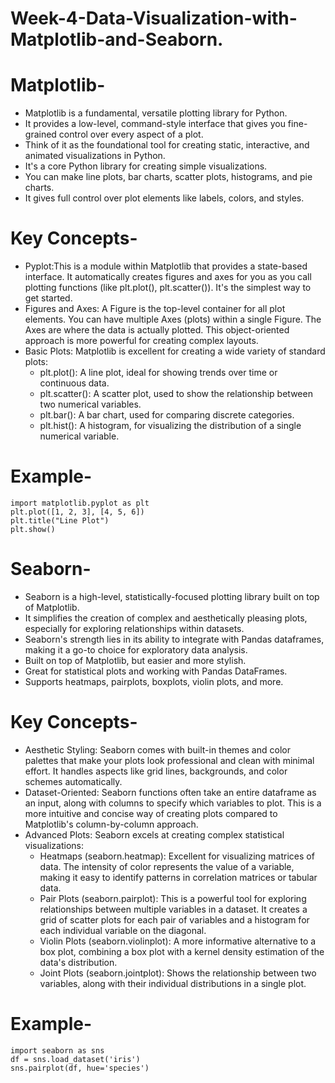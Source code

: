 # Week-4-Data-Visualization-with-Matplotlib-and-Seaborn.

# Matplotlib-
  * Matplotlib is a fundamental, versatile plotting library for Python.
  * It provides a low-level, command-style interface that gives you fine-grained control over every aspect of a plot.
  * Think of it as the foundational tool for creating static, interactive, and animated visualizations in Python.
  * It's a core Python library for creating simple visualizations.
  * You can make line plots, bar charts, scatter plots, histograms, and pie charts.
  * It gives full control over plot elements like labels, colors, and styles.


# Key Concepts-
  * Pyplot:This is a module within Matplotlib that provides a state-based interface. It automatically creates figures and axes for you as you call plotting functions (like plt.plot(), plt.scatter()). It's the simplest way to get started.
  * Figures and Axes: A Figure is the top-level container for all plot elements. You can have multiple Axes (plots) within a single Figure. The Axes are where the data is actually plotted. This object-oriented approach is more powerful for creating complex layouts.
  * Basic Plots: Matplotlib is excellent for creating a wide variety of standard plots:
      * plt.plot(): A line plot, ideal for showing trends over time or continuous data.
      * plt.scatter(): A scatter plot, used to show the relationship between two numerical variables.
      * plt.bar(): A bar chart, used for comparing discrete categories.
      * plt.hist(): A histogram, for visualizing the distribution of a single numerical variable.

# Example-

    import matplotlib.pyplot as plt
    plt.plot([1, 2, 3], [4, 5, 6])
    plt.title("Line Plot")
    plt.show()

# Seaborn-
  * Seaborn is a high-level, statistically-focused plotting library built on top of Matplotlib.
  * It simplifies the creation of complex and aesthetically pleasing plots, especially for exploring relationships within datasets.
  * Seaborn's strength lies in its ability to integrate with Pandas dataframes, making it a go-to choice for exploratory data analysis.
  * Built on top of Matplotlib, but easier and more stylish.
  * Great for statistical plots and working with Pandas DataFrames.
  * Supports heatmaps, pairplots, boxplots, violin plots, and more.

# Key Concepts-
  * Aesthetic Styling: Seaborn comes with built-in themes and color palettes that make your plots look professional and clean with minimal effort. It handles aspects like grid lines, backgrounds, and color schemes automatically.
  * Dataset-Oriented: Seaborn functions often take an entire dataframe as an input, along with columns to specify which variables to plot. This is a more intuitive and concise way of creating plots compared to Matplotlib's column-by-column approach.
  * Advanced Plots: Seaborn excels at creating complex statistical visualizations:
      * Heatmaps (seaborn.heatmap): Excellent for visualizing matrices of data. The intensity of color represents the value of a variable, making it easy to identify patterns in correlation matrices or tabular data.
      * Pair Plots (seaborn.pairplot): This is a powerful tool for exploring relationships between multiple variables in a dataset. It creates a grid of scatter plots for each pair of variables and a histogram for each individual variable on the diagonal.
      * Violin Plots (seaborn.violinplot): A more informative alternative to a box plot, combining a box plot with a kernel density estimation of the data's distribution.
      * Joint Plots (seaborn.jointplot): Shows the relationship between two variables, along with their individual distributions in a single plot.

# Example-

    import seaborn as sns
    df = sns.load_dataset('iris')
    sns.pairplot(df, hue='species')
    

